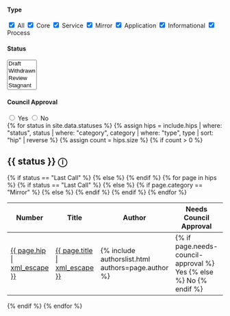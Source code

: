 <div class="hip-filters filter-wrap">
    <div class="filter-group">
        <h4>Type&nbsp;&nbsp;&nbsp;&nbsp;&nbsp;</h4>
        <label><input type="checkbox" class="filter check-all" value="all" checked> All</label>
        <label><input type="checkbox" class="filter" value="core" checked> Core</label>
        <label><input type="checkbox" class="filter" value="service" checked> Service</label>
        <label><input type="checkbox" class="filter" value="mirror" checked> Mirror</label>
        <label><input type="checkbox" class="filter" value="application" checked> Application</label>
        <label><input type="checkbox" class="filter" value="informational" checked> Informational</label>
        <label><input type="checkbox" class="filter" value="process" checked> Process</label>
    </div>
    <div class="filter-group">
        <h4>Status&nbsp;&nbsp;&nbsp;&nbsp;&nbsp;</h4>
        <!-- Status Filter Dropdown -->
        <select id="status-filter" class="status-filter" multiple>
            <option value="draft">Draft</option>
            <option value="withdrawn">Withdrawn</option>
            <option value="review">Review</option>
            <option value="stagnant">Stagnant</option>
            <option value="deferred">Deferred</option>
            <option value="last call">Last Call</option>
            <option value="accepted">Accepted</option>
            <option value="rejected">Rejected</option>
            <option value="final">Final</option>
            <option value="active">Active</option>
            <option value="replaced">Replaced</option>
        </select>
    </div>
    <div class="filter-group">
        <h4>Council Approval&nbsp;&nbsp;&nbsp;&nbsp;&nbsp;</h4>
        <label><input type="radio" name="council-approval-filter" class="filter" value="true"> Yes</label>
        <label><input type="radio" name="council-approval-filter" class="filter" value="false"> No</label>
    </div>
</div>
<div class="no-hips-message" style="display: none;">No HIPs exist for this filter.</div>
{% for status in site.data.statuses %}
{% assign hips = include.hips | where: "status", status | where: "category", category | where: "type", type | sort: "hip" | reverse %}
{% assign count = hips.size %}
{% if count > 0 %}
<h2 id="{{ status | slugify }}">{{ status }} <span class="status-tooltip" data-tooltip="{{ status }}">ⓘ</span></h2>
<table class="hipstable">
    <thead>
        <tr>
            <th class="numeric">Number</th>
            <th>Title</th>
            <th>Author</th>
            <th>Needs Council Approval</th>
            {% if status == "Last Call" %}
            <th>Review Period Ends</th>
            {% else %}
            <th class="numeric version">Release</th>
            {% endif %}
        </tr>
    </thead>
    <tbody>
        {% for page in hips %}
        <tr data-type="{{ page.type | downcase }}" data-category="{{ page.category | downcase }}" data-status="{{ page.status | downcase }}" data-council-approval="{{ page.needs-council-approval | downcase }}">
            <td class="hip-number"><a href="{{ page.url | relative_url }}">{{ page.hip | xml_escape }}</a></td>
            <td class="title"><a href="{{ page.url | relative_url }}">{{ page.title | xml_escape }}</a></td>
            <td class="author">{% include authorslist.html authors=page.author %}</td>
            <td class="council-approval">
                {% if page.needs-council-approval %}
                    Yes
                {% else %}
                    No
                {% endif %}
            </td>
            {% if status == "Last Call" %}
            <td class="last-call-date-time">{{ page.last-call-date-time | date_to_rfc822 }}</td>
            {% else %}
                    {% if page.category == "Mirror" %}
                    <td class="release"><a href="https://github.com/hashgraph/hedera-mirror-node/releases/tag/{{page.release}}">{{page.release|xml_escape}}</a></td>
                    {% else %}
                    <td class="release"><a href="https://github.com/hashgraph/hedera-services/releases/tag/{{page.release}}">{{page.release|xml_escape}}</a></td>
                {% endif %}
            {% endif %}
        </tr>
        {% endfor %}
    </tbody>
</table>
{% endif %}
{% endfor %}
